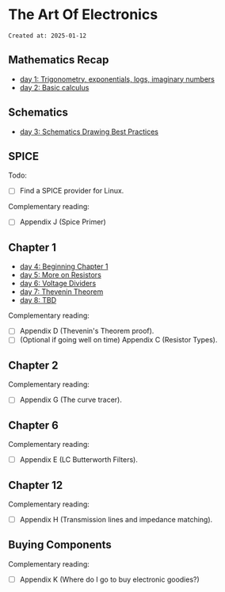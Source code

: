 # The Art Of Electronics

```
Created at: 2025-01-12
```

## Mathematics Recap

- [day 1: Trigonometry, exponentials, logs, imaginary numbers](books/the_art_of_electronics/day_1.md)
- [day 2: Basic calculus](books/the_art_of_electronics/day_2.md)

## Schematics

- [day 3: Schematics Drawing Best Practices](books/the_art_of_electronics/day_3.md)

## SPICE

Todo:
- [ ] Find a SPICE provider for Linux.


Complementary reading:
- [ ] Appendix J (Spice Primer)

## Chapter 1

- [day 4: Beginning Chapter 1](books/the_art_of_electronics/day_4.md)
- [day 5: More on Resistors](books/the_art_of_electronics/day_5.md)
- [day 6: Voltage Dividers](books/the_art_of_electronics/day_6.md)
- [day 7: Thevenin Theorem](books/the_art_of_electronics/day_7.md)
- [day 8: TBD](books/the_art_of_electronics/day_8.md)

Complementary reading:
- [ ] Appendix D (Thevenin's Theorem proof).
- [ ] (Optional if going well on time) Appendix C (Resistor Types).

## Chapter 2

Complementary reading:
- [ ] Appendix G (The curve tracer).

## Chapter 6

Complementary reading:
- [ ] Appendix E (LC Butterworth Filters).

## Chapter 12

Complementary reading:
- [ ] Appendix H (Transmission lines and impedance matching).

## Buying Components

Complementary reading:
- [ ] Appendix K (Where do I go to buy electronic goodies?)
